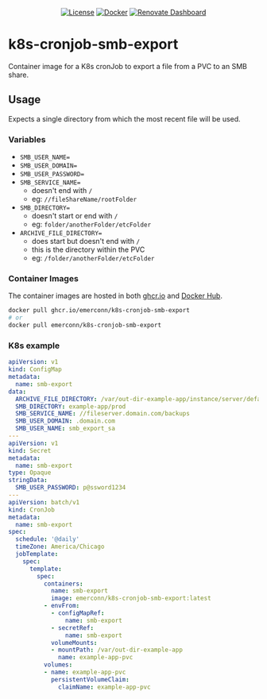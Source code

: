 <div align="center">

  [![License](https://img.shields.io/badge/license-AGPL--3.0-A42E2B)](/LICENSE)
  [![Docker](https://img.shields.io/docker/v/emerconn/k8s-cronjob-smb-export?label=Docker&sort=semver)](https://hub.docker.com/r/emerconn/k8s-cronjob-smb-export/tags)
  [![Renovate Dashboard](https://img.shields.io/badge/Renovate-555?logo=renovate&logoColor=497b9c&labelColor=000)](https://developer.mend.io/github/emerconn/k8s-cronjob-smb-export)

</div>

# k8s-cronjob-smb-export

Container image for a K8s cronJob to export a file from a PVC to an SMB share.

## Usage

Expects a single directory from which the most recent file will be used.

### Variables

- `SMB_USER_NAME=`
- `SMB_USER_DOMAIN=`
- `SMB_USER_PASSWORD=`
- `SMB_SERVICE_NAME=`
  - doesn't end with `/`
  - eg: `//fileShareName/rootFolder`
- `SMB_DIRECTORY=`
  - doesn't start or end with `/`
  - eg: `folder/anotherFolder/etcFolder`
- `ARCHIVE_FILE_DIRECTORY=`
  - does start but doesn't end with `/`
  - this is the directory within the PVC
  - eg: `/folder/anotherFolder/etcFolder`

### Container Images

The container images are hosted in both [ghcr.io](https://github.com/emerconn/k8s-cronjob-smb-export/pkgs/container/k8s-cronjob-smb-export) and [Docker Hub](https://hub.docker.com/r/emerconn/k8s-cronjob-smb-export).

```bash
docker pull ghcr.io/emerconn/k8s-cronjob-smb-export
# or
docker pull emerconn/k8s-cronjob-smb-export
```

### K8s example

```yaml
apiVersion: v1
kind: ConfigMap
metadata:
  name: smb-export
data:
  ARCHIVE_FILE_DIRECTORY: /var/out-dir-example-app/instance/server/default/data/archive
  SMB_DIRECTORY: example-app/prod
  SMB_SERVICE_NAME: //fileserver.domain.com/backups
  SMB_USER_DOMAIN: .domain.com
  SMB_USER_NAME: smb_export_sa
---
apiVersion: v1
kind: Secret
metadata:
  name: smb-export
type: Opaque
stringData:
  SMB_USER_PASSWORD: p@ssword1234
---
apiVersion: batch/v1
kind: CronJob
metadata:
  name: smb-export
spec:
  schedule: '@daily'
  timeZone: America/Chicago
  jobTemplate:
    spec:
      template:
        spec:
          containers:
            name: smb-export
            image: emerconn/k8s-cronjob-smb-export:latest
          - envFrom:
            - configMapRef:
                name: smb-export
            - secretRef:
                name: smb-export
            volumeMounts:
            - mountPath: /var/out-dir-example-app
              name: example-app-pvc
          volumes:
          - name: example-app-pvc
            persistentVolumeClaim:
              claimName: example-app-pvc
```
